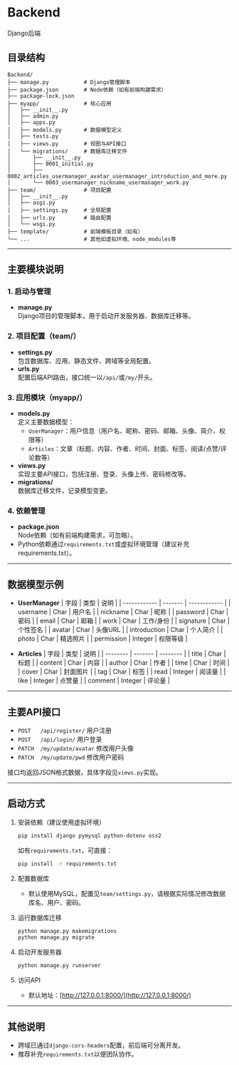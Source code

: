 # Backend
Django后端

## 目录结构

```
Backend/
├── manage.py           # Django管理脚本
├── package.json        # Node依赖（如有前端构建需求）
├── package-lock.json
├── myapp/              # 核心应用
│   ├── __init__.py
│   ├── admin.py
│   ├── apps.py
│   ├── models.py       # 数据模型定义
│   ├── tests.py
│   ├── views.py        # 视图与API接口
│   └── migrations/     # 数据库迁移文件
│       ├── __init__.py
│       ├── 0001_initial.py
│       ├── 0002_articles_usermanager_avatar_usermanager_introduction_and_more.py
│       └── 0003_usermanager_nickname_usermanager_work.py
├── team/               # 项目配置
│   ├── __init__.py
│   ├── asgi.py
│   ├── settings.py     # 全局配置
│   ├── urls.py         # 路由配置
│   └── wsgi.py
├── template/           # 前端模板目录（如有）
└── ...                 # 其他如虚拟环境、node_modules等
```

---

## 主要模块说明

### 1. 启动与管理
- **manage.py**  
  Django项目的管理脚本，用于启动开发服务器、数据库迁移等。

### 2. 项目配置（team/）
- **settings.py**  
  包含数据库、应用、静态文件、跨域等全局配置。
- **urls.py**  
  配置后端API路由，接口统一以`/api/`或`/my/`开头。

### 3. 应用模块（myapp/）
- **models.py**  
  定义主要数据模型：
  - `UserManager`：用户信息（用户名、昵称、密码、邮箱、头像、简介、权限等）
  - `Articles`：文章（标题、内容、作者、时间、封面、标签、阅读/点赞/评论数等）
- **views.py**  
  实现主要API接口，包括注册、登录、头像上传、密码修改等。
- **migrations/**  
  数据库迁移文件，记录模型变更。

### 4. 依赖管理
- **package.json**  
  Node依赖（如有前端构建需求，可忽略）。
- Python依赖通过`requirements.txt`或虚拟环境管理（建议补充requirements.txt）。

---

## 数据模型示例

- **UserManager**
  | 字段         | 类型    | 说明         |
  | ------------ | ------- | ------------ |
  | username     | Char    | 用户名       |
  | nickname     | Char    | 昵称         |
  | password     | Char    | 密码         |
  | email        | Char    | 邮箱         |
  | work         | Char    | 工作/身份    |
  | signature    | Char    | 个性签名     |
  | avatar       | Char    | 头像URL      |
  | introduction | Char    | 个人简介     |
  | photo        | Char    | 精选照片     |
  | permission   | Integer | 权限等级     |

- **Articles**
  | 字段     | 类型    | 说明     |
  | -------- | ------- | -------- |
  | title    | Char    | 标题     |
  | content  | Char    | 内容     |
  | author   | Char    | 作者     |
  | time     | Char    | 时间     |
  | cover    | Char    | 封面图片 |
  | tag      | Char    | 标签     |
  | read     | Integer | 阅读量   |
  | like     | Integer | 点赞量   |
  | comment  | Integer | 评论量   |

---

## 主要API接口

- `POST   /api/register/`      用户注册
- `POST   /api/login/`         用户登录
- `PATCH  /my/update/avatar`   修改用户头像
- `PATCH  /my/update/pwd`      修改用户密码

接口均返回JSON格式数据，具体字段见`views.py`实现。

---

## 启动方式

1. 安装依赖（建议使用虚拟环境）
   ```bash
   pip install django pymysql python-dotenv oss2
   ```
   如有`requirements.txt`，可直接：
   ```bash
   pip install -r requirements.txt
   ```

2. 配置数据库
   - 默认使用MySQL，配置见`team/settings.py`，请根据实际情况修改数据库名、用户、密码。

3. 运行数据库迁移
   ```bash
   python manage.py makemigrations
   python manage.py migrate
   ```

4. 启动开发服务器
   ```bash
   python manage.py runserver
   ```

5. 访问API
   - 默认地址：[http://127.0.0.1:8000/](http://127.0.0.1:8000/)

---

## 其他说明
- 跨域已通过`django-cors-headers`配置，前后端可分离开发。
- 推荐补充`requirements.txt`以便团队协作。


